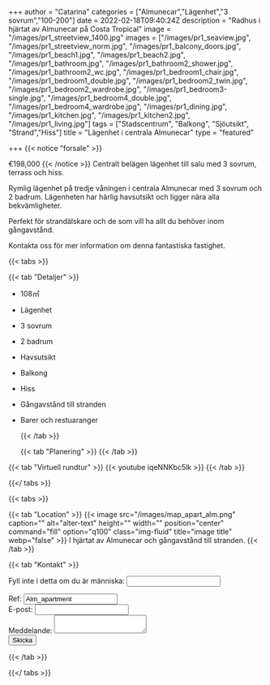 +++
author = "Catarina"
categories = ["Almunecar","Lägenhet","3 sovrum","100-200"]
date = 2022-02-18T09:40:24Z
description = "Radhus i hjärtat av Almunecar på Costa Tropical"
image = "/images/pr1_streetview_1400.jpg"
images = ["/images/pr1_seaview.jpg", "/images/pr1_streetview_norm.jpg", "/images/pr1_balcony_doors.jpg", "/images/pr1_beach1.jpg", "/images/pr1_beach2.jpg", "/images/pr1_bathroom.jpg", "/images/pr1_bathroom2_shower.jpg", "/images/pr1_bathroom2_wc.jpg", "/images/pr1_bedroom1_chair.jpg", "/images/pr1_bedroom1_double.jpg", "/images/pr1_bedroom2_twin.jpg", "/images/pr1_bedroom2_wardrobe.jpg", "/images/pr1_bedroom3-single.jpg", "/images/pr1_bedroom4_double.jpg", "/images/pr1_bedroom4_wardrobe.jpg", "/images/pr1_dining.jpg", "/images/pr1_kitchen.jpg", "/images/pr1_kitchen2.jpg", "/images/pr1_living.jpg"]
tags = ["Stadscentrum", "Balkong", "Sjöutsikt", "Strand","Hiss"]
title = "Lägenhet i centrala Almunecar"
type = "featured"

+++
{{< notice "forsale" >}}

€198,000 {{< /notice >}} Centralt belägen lägenhet till salu med 3 sovrum, terrass och hiss.

Rymlig lägenhet på tredje våningen i centrala Almunecar med 3 sovrum och 2 badrum. Lägenheten har härlig havsutsikt och ligger nära alla bekvämligheter.

Perfekt för strandälskare och de som vill ha allt du behöver inom gångavstånd.

Kontakta oss för mer information om denna fantastiska fastighet.

{{< tabs >}}

{{< tab "Detaljer" >}}

* 108&#x33A1;
* Lägenhet
* 3 sovrum
* 2 badrum
* Havsutsikt
* Balkong
* Hiss
* Gångavstånd till stranden
* Barer och restuaranger

  {{< /tab >}}

  {{< tab "Planering" >}}  {{< /tab >}}

{{< tab "Virtuell rundtur" >}} {{< youtube iqeNNKbc5lk >}} {{< /tab >}}

{{</ tabs >}}

{{< tabs >}}

{{< tab "Location" >}} {{< image src="/images/map_apart_alm.png" caption="" alt="alter-text" height="" width="" position="center" command="fill" option="q100" class="img-fluid" title="image title" webp="false" >}} I hjärtat av Almunecar och gångavstånd till stranden.  {{< /tab >}}

{{< tab "Kontakt" >}} <form name="propertyContact" method="POST" netlify-honeypot="bot-field" data-netlify="true">
<div class="form-group">
<p class="d-none"><label>Fyll inte i detta om du är människa: <input name="bot-field" /></label></p>
</div>
<div class="form-group">
<label>Ref: <input name="property-ref" class="form-control" value="Alm_apartment" readonly/></label>
</div>
<div class="form-group">
<label>E-post: <input type="text" class="form-control" name="email" /></label>
</div>
<div class="form-group">
<label>Meddelande: </label> <textarea name="message" class="form-control"></textarea>
</div>
<button type="submit" class="btn btn-primary">Skicka</button>
</form> {{< /tab >}}

{{</ tabs >}}